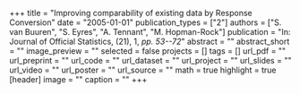 +++
title = "Improving comparability of existing data by Response Conversion"
date = "2005-01-01"
publication_types = ["2"]
authors = ["S. van Buuren", "S. Eyres", "A. Tennant", "M. Hopman-Rock"]
publication = "In: Journal of Official Statistics, (21), 1, _pp. 53--72_"
abstract = ""
abstract_short = ""
image_preview = ""
selected = false
projects = []
tags = []
url_pdf = ""
url_preprint = ""
url_code = ""
url_dataset = ""
url_project = ""
url_slides = ""
url_video = ""
url_poster = ""
url_source = ""
math = true
highlight = true
[header]
image = ""
caption = ""
+++
